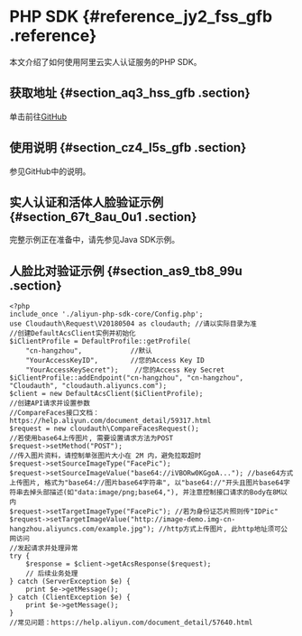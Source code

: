 # PHP SDK {#reference_jy2_fss_gfb .reference}

本文介绍了如何使用阿里云实人认证服务的PHP SDK。

## 获取地址 {#section_aq3_hss_gfb .section}

单击前往[GitHub](https://github.com/aliyun/openapi-sdk-php)

## 使用说明 {#section_cz4_l5s_gfb .section}

参见GitHub中的说明。

## 实人认证和活体人脸验证示例 {#section_67t_8au_0u1 .section}

完整示例正在准备中，请先参见Java SDK示例。

## 人脸比对验证示例 {#section_as9_tb8_99u .section}

``` {#codeblock_s0l_r4e_cjb}
<?php
include_once './aliyun-php-sdk-core/Config.php';
use Cloudauth\Request\V20180504 as cloudauth; //请以实际目录为准
//创建DefaultAcsClient实例并初始化
$iClientProfile = DefaultProfile::getProfile(
    "cn-hangzhou",            //默认
    "YourAccessKeyID",        //您的Access Key ID
    "YourAccessKeySecret");    //您的Access Key Secret
$iClientProfile::addEndpoint("cn-hangzhou", "cn-hangzhou", "Cloudauth", "cloudauth.aliyuncs.com");
$client = new DefaultAcsClient($iClientProfile);
//创建API请求并设置参数
//CompareFaces接口文档：https://help.aliyun.com/document_detail/59317.html
$request = new cloudauth\CompareFacesRequest();
//若使用base64上传图片, 需要设置请求方法为POST
$request->setMethod("POST");
//传入图片资料，请控制单张图片大小在 2M 内，避免拉取超时
$request->setSourceImageType("FacePic");
$request->setSourceImageValue("base64://iVBORw0KGgoA..."); //base64方式上传图片, 格式为"base64://图片base64字符串", 以"base64://"开头且图片base64字符串去掉头部描述(如"data:image/png;base64,"), 并注意控制接口请求的Body在8M以内
$request->setTargetImageType("FacePic"); //若为身份证芯片照则传"IDPic"
$request->setTargetImageValue("http://image-demo.img-cn-hangzhou.aliyuncs.com/example.jpg"); //http方式上传图片, 此http地址须可公网访问
//发起请求并处理异常
try {
    $response = $client->getAcsResponse($request);
    // 后续业务处理
} catch (ServerException $e) {
    print $e->getMessage();
} catch (ClientException $e) {
    print $e->getMessage();
}
//常见问题：https://help.aliyun.com/document_detail/57640.html
```

